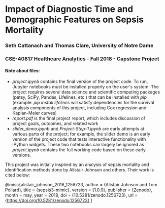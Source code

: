 # Impact of Diagnostic Time and Demographic Features on Sepsis Mortality

### Seth Cattanach and Thomas Clare, University of Notre Dame
### CSE-40817 Healthcare Analytics - Fall 2018 - Capstone Project

#### Note about files:

* *project.ipynb* contains the final version of the project code. To run, Jupyter notebooks must be installed properly on the user's system. The project requires several data science and scientific computing packages (patsy, SciPy, Pandas, Lifelines, etc.) that can be installed with *pip* (example: *pip install lifelines* will satisfy dependencies for the survival analysis components of this project, including Cox regression and Kaplan-Meier curves)
* *report.pdf* is the final project report, which includes discussion of project goals, outcomes, and related work
* *slider_demo.ipynb* and *Project-Step-1.ipynb* are early attempts at various parts of the project; for example, the slider demo is an early version of the project code that tests interactive functionality with iPython widgets. These two notebooks can largely be ignored as *project.ipynb* contains the full working code based on these early versions.

This project was initially inspired by an analysis of sepsis mortality and identification methods done by Alistair Johnson and others. Their work is cited below:


@misc{alistair_johnson_2018_1256723,
  author       = {Alistair Johnson and Tom Pollard},
  title        = {sepsis3-mimic},
  version      = {1.0.0},
  publisher    = {Zenodo},
  month        = may,
  year         = 2018,
  doi          = {10.5281/zenodo.1256723},
  url          = {https://doi.org/10.5281/zenodo.1256723}
}
